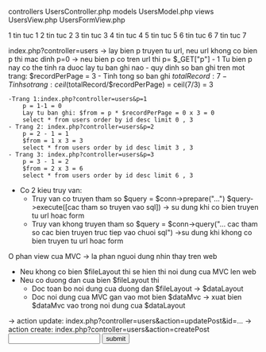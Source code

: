 controllers
	UsersController.php
models
	UsersModel.php
views
	UsersView.php
	UsersFormView.php


1		tin tuc 1
2		tin tuc 2
3		tin tuc 3
4		tin tuc 4
5		tin tuc 5
6		tin tuc 6
7		tin tuc 7

index.php?controller=users
	-> lay bien p truyen tu url, neu url khong co bien p thi mac dinh p=0
		-> neu bien p co tren url thi p= $_GET["p"] - 1
	Tu bien p nay co the tinh ra duoc lay tu ban ghi nao
	- quy dinh so ban ghi tren mot trang: $recordPerPage = 3
	- Tinh tong so ban ghi $totalRecord: 7
	- Tinh so trang: ceil($totalRecord/$recordPerPage) = ceil(7/3) = 3

	-Trang 1:index.php?controller=users&p=1
		p = 1-1 = 0
		Lay tu ban ghi: $from = p * $recordPerPage = 0 x 3 = 0
		select * from users order by id desc limit 0 , 3
	- Trang 2: index.php?controller=users&p=2
		p = 2 - 1 = 1
		$from = 1 x 3 = 3
		select * from users order by id desc limit 3 , 3
	- Trang 3: index.php?controller=users&p=3
		p = 3 - 1 = 2
		$from = 2 x 3 = 6
		select * from users order by id desc limit 6 , 3

- Co 2 kieu truy van: 
	- Truy van co truyen tham so
		$query = $conn->prepare("...")
		$query->execute([cac tham so truyen vao sql])
		-> su dung khi co bien truyen tu url hoac form
	- Truy van khong truyen tham so
		$query = $conn->query("... cac tham so cac bien truyen truc tiep vao chuoi sql")
		->su dung khi khong co bien truyen tu url hoac form

O phan view cua MVC -> la phan nguoi dung nhin thay tren web
- Neu khong co bien $fileLayout thi se hien thi noi dung cua MVC len web
- Neu co duong dan cua bien $fileLayout thi
	- Doc toan bo noi dung cua duong dan $fileLayout -> $dataLayout
	- Doc noi dung cua MVC gan vao mot bien $dataMvc
	-> xuat bien $dataMvc vao trong noi dung cua $dataLayout


<form method="post" action="">
-> action update: index.php?controller=users&action=updatePost&id=...
-> action create: index.php?controller=users&action=createPost
	<input type="text" name="txt">
	<input type="submit" value="submit">
</form>